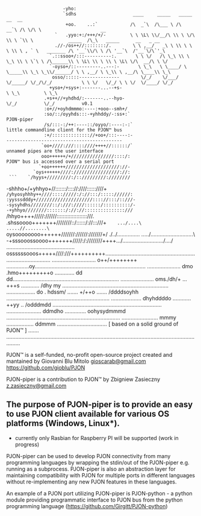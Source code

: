                                                                                                                                      
                         -yho:                                                                                                       
                         `sdhs                     ____     _____   _____    __  __                                                  
                          +oo.    ..:`            /\  _`\  /\___ \ /\  __`\ /\ \/\ \                      __                         
                      `   .yyo:+:/+++/+/-         \ \ \L\ \\/__/\ \\ \ \/\ \\ \ `\\ \             _____  /\_\   _____      __   _ __ 
                      .//-/os++//::::::::/.        \ \ ,__/   _\ \ \\ \ \ \ \\ \ , ` \   _______ /\ '__`\\/\ \ /\ '__`\  /'__`\/\`'_\
                    `.::ssoo+/:::----------:.       \ \ \/   /\ \_\ \\ \ \_\ \\ \ \`\ \ /\______\\ \ \L\ \\ \ \\ \ \L\ \/\  __/\ \ \/
                    `-oyso+/::---------..---:-       \ \_\   \ \____/ \ \_____\\ \_\ \_\\/______/ \ \ ,__/ \ \_\\ \ ,__/\ \____\\ \_\
                     osso/:::::---------------        \/_/    \/___/   \/_____/ \/_/\/_/           \ \ \/   \/_/ \ \ \/  \/____/ \/_/
                    +yso+/+sys+:-------...--+s-                                                     \ \_\         \ \_\              
                  .+s++//+yhdhd/:-------..--hyo-                                                     \/_/          \/_/          v0.1
                  :o+//+oyhdmmmo:----:+ooo--smh+/                                                                                    
                  :so/::/oyyhds:::-+yhhddy/-:ss+:`                                                                         PJON-piper
                  /s/:::-:/++:----::/oyyo/:----:-:`                                       little commandline client for the PJON™ bus
                  :+/:::::::::::::://+oo+/:::----:-                                       -------------------------------------------
                 `oo+////:///::::////++++//::::::/`                                              unnamed pipes are the user interface
                 ooo++++++/+////////////////::::/:                                           PJON™ bus is accessed over a serial port
                `+oo++++++////////////////////://-                                                                                   
              `oys++++++////://///////////////://:                                                                                   
     ```    `/hyys+/////////:/:://///////:////////                                                                                   
   -shhho+/+yhhyo+//:::::::/:::://:////::::::////+                                                                                   
   `/yhyosyhhhy++////:::://///:/://:::/::::://////:                                                                                  
    :yysssdddy+/////////////////////:::://:::/::///-                                                                                 
    -sysyhdhs////////::/:///:////::::::/::::::::::/-                                                                                 
     -+yhhyo////////:::::::/://://:::::::::::::::///                                                                                 
      `/hhyo++++/////://////::::::::::::::::::::///.                                                                                 
       .shssoooo+++++++////////::/::::::/://:::///+`     .../....\                          .....//........\                         
       `oysoooooooo++++++///////://////:///////+/   ./../.........\....\..           ...../..................\..........\            
       -+sssooossoooo+++++++/////:/:////////++++.../.........................../..../  ....................................\.........
           ossssssooos+++++////:///++++++++++........................................................................................
............................. o++/++++++++ ...............oy.........................................................................
...................... dmo .hmo+++++++++o  ............. dd  dd......................................................................
...................... oms./dh/+ ... +++s ............ /dhy my ......................................................................
................... do . hdssm/ ....... +/++o ....... /ddddsoyhh ....................................................................
.................... dhyhddddo ............ ++yy .. /odddmdd ........................................................................
....................... ddmdho .............. oohysydmmmd ...........................................................................
........................ mmmy .................. ddmmm ................................. [ based on a solid ground of PJON™ ] .......
.....................................................................................................................................

PJON™ is a self-funded, no-profit open-source project created and mantained by Giovanni Blu Mitolo gioscarab@gmail.com
https://github.com/gioblu/PJON

PJON-piper is a contribution to PJON™ by Zbigniew Zasieczny z.zasieczny@gmail.com

The purpose of PJON-piper is to provide an easy to use PJON client available for various OS platforms (Windows, Linux*).
------------------------------------------------------------------------------------------------------------------------
* currently only Rasbian for Raspberry PI will be supported (work in progress)
 
PJON-piper can be used to develop PJON connectivity from many programming languages by wrapping the stdin/out of the PJON-piper
e.g. running as a subprocess. PJON-piper is also an abstraction layer for maintaining compatibility with PJON for multiple 
ports in different languages without re-implementing any new PJON features in these languages.

An example of a PJON port utilizing PJON-piper is PJON-python - a python module providing programmatic interface to PJON bus from
the python programming language (https://github.com/Girgitt/PJON-python)
